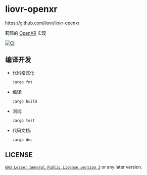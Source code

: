 # liovr-openxr
<https://github.com/liovr/liovr-openxr>

莉鸥的 [OpenXR](https://www.khronos.org/OpenXR/) 实现

[![CI](https://github.com/liovr/liovr-openxr/actions/workflows/ci.yml/badge.svg)](https://github.com/liovr/liovr-openxr/actions)


## 编译开发

+ 代码格式化:

  ```
  cargo fmt
  ```

+ 编译:

  ```
  cargo build
  ```

+ 测试:

  ```
  cargo test
  ```

+ 代码文档:

  ```
  cargo doc
  ```


## LICENSE

[`GNU Lesser General Public License version 3`](https://www.gnu.org/licenses/lgpl-3.0.en.html)
or any later version.
